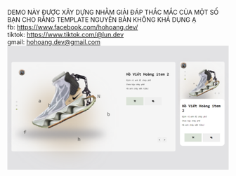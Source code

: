 DEMO NÀY ĐƯỢC XÂY DỰNG NHẰM GIẢI ĐÁP THẮC MẮC CỦA MỘT SỐ BẠN CHO RẰNG TEMPLATE NGUYÊN BẢN KHÔNG KHẢ DỤNG Ạ<br />
fb: https://www.facebook.com/hohoang.dev/ <br />
tiktok: https://www.tiktok.com/@lun.dev <br />
gmail: hohoang.dev@gmail.com <br />
<img src="111.png" />
